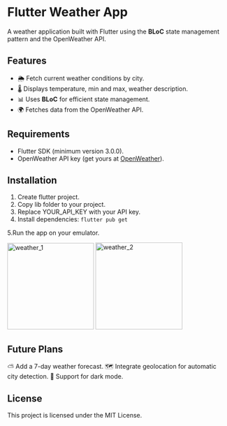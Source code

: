 # Flutter Weather App  

A weather application built with Flutter using the **BLoC** state management pattern and the OpenWeather API.  

## Features  
- 🌦️ Fetch current weather conditions by city.  
- 🌡️ Displays temperature, min and max, weather description.  
- 📊 Uses **BLoC** for efficient state management.  
- 🌍 Fetches data from the OpenWeather API.  

## Requirements  
- Flutter SDK (minimum version 3.0.0).  
- OpenWeather API key (get yours at [OpenWeather](https://openweathermap.org/)).  

## Installation  
1. Create flutter project.
2. Copy lib folder to your project.
3. Replace YOUR_API_KEY with your API key.
4. Install dependencies:
<code>flutter pub get</code>

5.Run the app on your emulator.

<img width="198" alt="weather_1" src="https://github.com/user-attachments/assets/838d8b52-220e-4922-9e1f-2ed8eb507367">
<img width="199" alt="weather_2" src="https://github.com/user-attachments/assets/bb5dd36f-e8f7-42a8-9308-6e79ec6c8609">

## Future Plans
⛅ Add a 7-day weather forecast.
🗺️ Integrate geolocation for automatic city detection.
🎨 Support for dark mode.

## License
This project is licensed under the MIT License.
